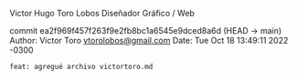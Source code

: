 Victor Hugo Toro Lobos
Diseñador Gráfico / Web

commit ea2f969f457f263f9e2fb8bc1a6545e9dced8a6d (HEAD -> main)
Author: Victor Toro <vtorolobos@gmail.com>
Date:   Tue Oct 18 13:49:11 2022 -0300

    feat: agregué archivo victortoro.md